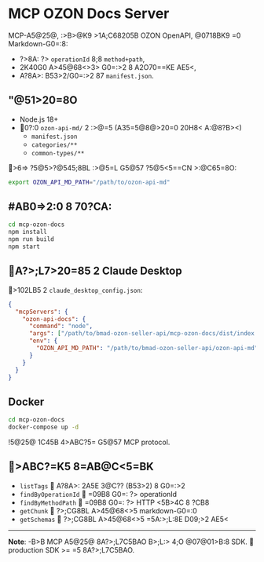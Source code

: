 # MCP OZON Docs Server

MCP-A5@25@, :>B>@K9 >1A;C68205B OZON OpenAPI, @0718BK9 =0 Markdown-G0=:8:
- ?>8A: ?> `operationId` 8;8 `method+path`,
- 2K40G0 A>45@68<>3> G0=:>2 8 A2O70==KE AE5<,
- A?8A>: B53>2/G0=:>2 87 `manifest.json`.

## "@51>20=8O
- Node.js 18+
- 0?:0 `ozon-api-md/` 2 :>@=5 (A35=5@8@>20=0 20H8< A:@8?B><)
  - `manifest.json`
  - `categories/**`
  - `common-types/**`

>6=> ?5@5>?@545;8BL :>@5=L G5@57 ?5@5<5==CN >:@C65=8O:
```bash
export OZON_API_MD_PATH="/path/to/ozon-api-md"
```

## #AB0=>2:0 8 70?CA:

```bash
cd mcp-ozon-docs
npm install
npm run build
npm start
```

## A?>;L7>20=85 2 Claude Desktop

>102LB5 2 `claude_desktop_config.json`:

```json
{
  "mcpServers": {
    "ozon-api-docs": {
      "command": "node",
      "args": ["/path/to/bmad-ozon-seller-api/mcp-ozon-docs/dist/index.js"],
      "env": {
        "OZON_API_MD_PATH": "/path/to/bmad-ozon-seller-api/ozon-api-md"
      }
    }
  }
}
```

## Docker

```bash
cd mcp-ozon-docs
docker-compose up -d
```

!5@25@ 1C45B 4>ABC?5= G5@57 MCP protocol.

## >ABC?=K5 8=AB@C<5=BK

- `listTags`  A?8A>: 2A5E 3@C?? (B53>2) 8 G0=:>2
- `findByOperationId`  =09B8 G0=: ?> operationId  
- `findByMethodPath`  =09B8 G0=: ?> HTTP <5B>4C 8 ?CB8
- `getChunk`  ?>;CG8BL A>45@68<>5 markdown-G0=:0
- `getSchemas`  ?>;CG8BL A>45@68<>5 =5A:>;L:8E D09;>2 AE5<

---

**Note**: -B>B MCP A5@25@ 8A?>;L7C5BAO B>;L:> 4;O @07@01>B:8 SDK.  production SDK >= =5 8A?>;L7C5BAO.